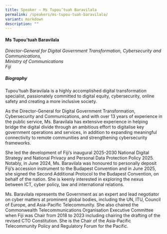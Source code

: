 ```yaml
---
title: Speaker – Ms Tupou’tuah Baravilala
permalink: /speakers/ms-tupou-tuah-baravilala/
variant: markdown
description: ""
---
```

#### **Ms Tupou’tuah Baravilala**

*Director-General for Digital Government Transformation, Cybersecurity and Communications, <br>Ministry of Communications<br>Fiji*

##### **Biography**
Tupou’tuah Baravilala is a highly accomplished digital transformation specialist, passionately committed to digital equity, cybersecurity, online safety and creating a more inclusive society.

As the Director-General for Digital Government Transformation, Cybersecurity and Communications, and with over 13 years of experience in the public service, Ms. Baravilala has extensive experience in helping bridge the digital divide through an ambitious effort to digitalise key government operations and services, in addition to expanding meaningful connectivity to remote communities and strengthening cybersecurity frameworks.

She led the development of Fiji’s inaugural 2025-2030 National Digital Strategy and National Privacy and Personal Data Protection Policy 2025. Notably, in June 2024, Ms. Baravilala was honoured to personally deposit Fiji’s accession instrument to the Budapest Convention and in June 2025, she signed the Second Additional Protocol to the Budapest Convention, on behalf of the nation. She is keenly interested in exploring the nexus between ICT, cyber policy, law and international relations.

Ms. Baravilala represents the Government as an expert and lead negotiator on cyber matters at prominent global bodies, including the UN, ITU, Council of Europe, and Asia-Pacific Telecommunity. She also chaired the Commonwealth Telecommunications Organisation Executive Committee when Fiji was Chair from 2018 to 2023 including chairing the drafting of the revised CTO Constitution. She is the Chair of the Asia-Pacific Telecommunity Policy and Regulatory Forum for the Pacific.